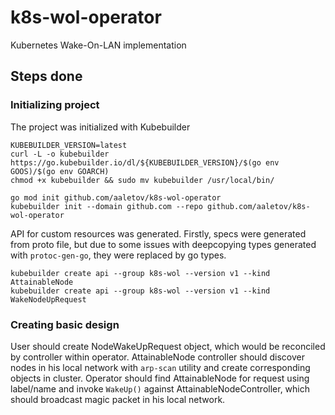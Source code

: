 # k8s-wol-operator

Kubernetes Wake-On-LAN implementation

## Steps done

### Initializing project
The project was initialized with Kubebuilder

```
KUBEBUILDER_VERSION=latest
curl -L -o kubebuilder https://go.kubebuilder.io/dl/${KUBEBUILDER_VERSION}/$(go env GOOS)/$(go env GOARCH)
chmod +x kubebuilder && sudo mv kubebuilder /usr/local/bin/

go mod init github.com/aaletov/k8s-wol-operator
kubebuilder init --domain github.com --repo github.com/aaletov/k8s-wol-operator
```

API for custom resources was generated. Firstly, specs were generated from proto file, but due to some
issues with deepcopying types generated with `protoc-gen-go`, they were replaced by go types.

```
kubebuilder create api --group k8s-wol --version v1 --kind AttainableNode
kubebuilder create api --group k8s-wol --version v1 --kind WakeNodeUpRequest
```

### Creating basic design
User should create NodeWakeUpRequest object, which would be reconciled by controller within operator.
AttainableNode controller should discover nodes in his local network with `arp-scan` utility and create
corresponding objects in cluster. Operator should find AttainableNode for request using label/name and
invoke `WakeUp()` against AttainableNodeController, which should broadcast magic packet in his local network.  
